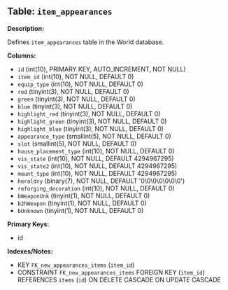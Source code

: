 ## Table: `item_appearances`

**Description:**

Defines `item_appearances` table in the World database.

**Columns:**
- `id` (int(10), PRIMARY KEY, AUTO_INCREMENT, NOT NULL)
- `item_id` (int(10), NOT NULL, DEFAULT 0)
- `equip_type` (int(10), NOT NULL, DEFAULT 0)
- `red` (tinyint(3), NOT NULL, DEFAULT 0)
- `green` (tinyint(3), NOT NULL, DEFAULT 0)
- `blue` (tinyint(3), NOT NULL, DEFAULT 0)
- `highlight_red` (tinyint(3), NOT NULL, DEFAULT 0)
- `highlight_green` (tinyint(3), NOT NULL, DEFAULT 0)
- `highlight_blue` (tinyint(3), NOT NULL, DEFAULT 0)
- `appearance_type` (smallint(5), NOT NULL, DEFAULT 0)
- `slot` (smallint(5), NOT NULL, DEFAULT 0)
- `house_placement_type` (int(10), NOT NULL, DEFAULT 0)
- `vis_state` (int(10), NOT NULL, DEFAULT 4294967295)
- `vis_state2` (int(10), NOT NULL, DEFAULT 4294967295)
- `mount_type` (int(10), NOT NULL, DEFAULT 4294967295)
- `heraldry` (binary(7), NOT NULL, DEFAULT '0\0\0\0\0\0\0')
- `reforging_decoration` (int(10), NOT NULL, DEFAULT 0)
- `bWeaponUnk` (tinyint(1), NOT NULL, DEFAULT 0)
- `b2hWeapon` (tinyint(1), NOT NULL, DEFAULT 0)
- `bUnknown` (tinyint(1), NOT NULL, DEFAULT 0)

**Primary Keys:**
- id

**Indexes/Notes:**
- KEY `FK_new_appearances_items` (`item_id`)
- CONSTRAINT `FK_new_appearances_items` FOREIGN KEY (`item_id`) REFERENCES `items` (`id`) ON DELETE CASCADE ON UPDATE CASCADE